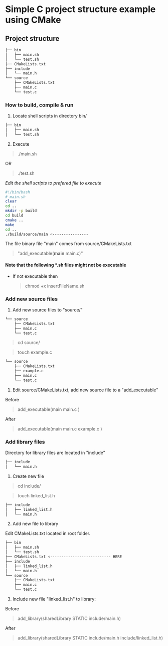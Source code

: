 # Simple C project structure example using CMake

## Project structure

```bash
├── bin
│   ├── main.sh
│   └── test.sh
├── CMakeLists.txt
├── include
│   └── main.h
└── source
    ├── CMakeLists.txt
    ├── main.c
    └── test.c
```

### How to build, compile & run

1. Locate shell scripts in directory bin/

```bash
├── bin
│   ├── main.sh 
│   └── test.sh

```

2. Execute

> ./main.sh

OR

> ./test.sh

*Edit the shell scripts to prefered file to execute*

```bash
#!/bin/bash 
# main.sh
clear
cd ..
mkdir -p build
cd build
cmake ..
make
cd ..
./build/source/main <----------------
```
The file binary file "main" comes from source/CMakeLists.txt

> "add_executable(**main** main.c)"

#### Note that the following *.sh files might not be executable

- If not executable then

    > chmod +x insertFileName.sh

### Add new source files

1. Add new source files to "source/" 

```bash
└── source
    ├── CMakeLists.txt
    ├── main.c
    └── test.c
```

> cd source/

> touch example.c

```bash
└── source
    ├── CMakeLists.txt
    ├── example.c
    ├── main.c
    └── test.c
```

1. Edit source/CMakeLists.txt, add new source file to  a "add_executable"

Before

> add_executable(main 
    main.c
)

After

> add_executable(main 
    main.c
    example.c
)



### Add library files

Directory for library files are located in "include"

```bash
├── include
│   └── main.h
```

1. Create new file

> cd include/

> touch linked_list.h

```bash
├── include
│   ├── linked_list.h
│   └── main.h
```

2. Add new file to library

Edit CMakeLists.txt located in root folder.

```bash
├── bin
│   ├── main.sh
│   └── test.sh
├── CMakeLists.txt <--------------------------- HERE
├── include
│   ├── linked_list.h
│   └── main.h
└── source
    ├── CMakeLists.txt
    ├── main.c
    └── test.c
```

3. Include new file "linked_list.h" to library:

Before

> add_library(sharedLibrary STATIC include/main.h)

After 

> add_library(sharedLibrary STATIC include/main.h include/linked_list.h)

